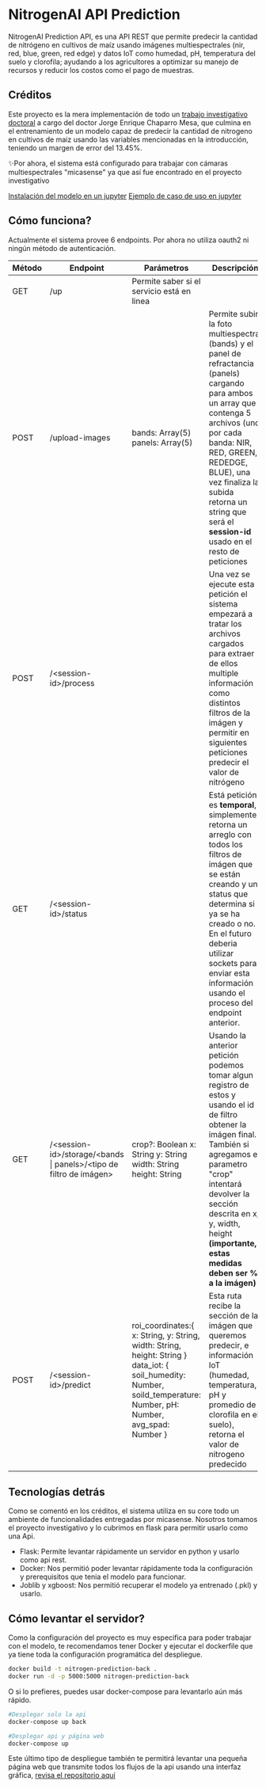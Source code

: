 # NitrogenAI API Prediction

NitrogenAI Prediction API, es una API REST que permite predecir la cantidad de nitrógeno en cultivos de maíz usando imágenes multiespectrales (nir, red, blue, green, red edge) y datos IoT como humedad, pH, temperatura del suelo y clorofila; ayudando a los agricultores a optimizar su manejo de recursos y reducir los costos como el pago de muestras.

## Créditos

Este proyecto es la mera implementación de todo un [trabajo investigativo doctoral](https://scholar.google.com/citations?view_op=view_citation&hl=es&user=fZyJzlgAAAAJ&citation_for_view=fZyJzlgAAAAJ:W7OEmFMy1HYC) a cargo del doctor Jorge Enrique Chaparro Mesa, que culmina en el entrenamiento de un modelo capaz de predecir la cantidad de nitrogeno en cultivos de maiz usando las variables mencionadas en la introducción, teniendo un margen de error del 13.45%.

✨Por ahora, el sistema está configurado para trabajar con cámaras multiespectrales "micasense" ya que así fue encontrado en el proyecto investigativo

[Instalación del modelo en un jupyter](/doc/setup.ipynb)
[Ejemplo de caso de uso en jupyter](/doc/setup.ipynb)

## Cómo funciona?

Actualmente el sistema provee 6 endpoints. Por ahora no utiliza oauth2 ni ningún método de autenticación.

| Método | Endpoint                                                            | Parámetros                                                                                                                                                                 | Descripción                                                                                                                                                                                                                                                                                         |
| ------ | ------------------------------------------------------------------- | -------------------------------------------------------------------------------------------------------------------------------------------------------------------------- | --------------------------------------------------------------------------------------------------------------------------------------------------------------------------------------------------------------------------------------------------------------------------------------------------- |
| GET    | /up                                                                 | Permite saber si el servicio está en linea                                                                                                                                 |
| POST   | /upload-images                                                      | bands: Array<File>(5) panels: Array<File>(5)                                                                                                                               | Permite subir la foto multiespectral (bands) y el panel de refractancia (panels) cargando para ambos un array que contenga 5 archivos (uno por cada banda: NIR, RED, GREEN, REDEDGE, BLUE), una vez finaliza la subida retorna un string que será el **session-id** usado en el resto de peticiones |
| POST   | /\<session-id>/process                                              |                                                                                                                                                                            | Una vez se ejecute esta petición el sistema empezará a tratar los archivos cargados para extraer de ellos multiple información como distintos filtros de la imágen y permitir en siguientes peticiones predecir el valor de nitrógeno                                                               |
| GET    | /\<session-id>/status                                               |                                                                                                                                                                            | Está petición es **temporal**, simplemente retorna un arreglo con todos los filtros de imágen que se están creando y un status que determina si ya se ha creado o no. En el futuro deberia utilizar sockets para enviar esta información usando el proceso del endpoint anterior.                   |
| GET    | /\<session-id>/storage/<bands \| panels>/<tipo de filtro de imágen> | crop?: Boolean x: String y: String width: String height: String                                                                                                            | Usando la anterior petición podemos tomar algun registro de estos y usando el id de filtro obtener la imágen final. También si agregamos el parametro "crop" intentará devolver la sección descrita en x, y, width, height **(importante, estas medidas deben ser % a la imágen)**                  |
| POST   | /\<session-id>/predict                                              | roi_coordinates:{ x: String, y: String, width: String, height: String } <br/> data_iot: { soil_humedity: Number, soild_temperature: Number, pH: Number, avg_spad: Number } | Esta ruta recibe la sección de la imágen que queremos predecir, e información IoT (humedad, temperatura, pH y promedio de clorofila en el suelo), retorna el valor de nitrogeno predecido                                                                                                           |

## Tecnologías detrás

Como se comentó en los créditos, el sistema utiliza en su core todo un ambiente de funcionalidades entregadas por micasense. Nosotros tomamos el proyecto investigativo y lo cubrimos en flask para permitir usarlo como una Api.

- Flask: Permite levantar rápidamente un servidor en python y usarlo como api rest.
- Docker: Nos permitió poder levantar rápidamente toda la configuración y prerequisitos que tenia el modelo para funcionar.
- Joblib y xgboost: Nos permitió recuperar el modelo ya entrenado (.pkl) y usarlo.

## Cómo levantar el servidor?

Como la configuración del proyecto es muy especifica para poder trabajar con el modelo, te recomendamos tener Docker y ejecutar el dockerfile que ya tiene toda la configuración programática del despliegue.

```sh
docker build -t nitrogen-prediction-back .
docker run -d -p 5000:5000 nitrogen-prediction-back
```

O si lo prefieres, puedes usar docker-compose para levantarlo aún más rápido.

```sh
#Desplegar solo la api
docker-compose up back

#Desplegar api y página web
docker-compose up
```

Este último tipo de despliegue también te permitirá levantar una pequeña página web que transmite todos los flujos de la api usando una interfaz gráfica, [revisa el repositorio aquí](https://github.com/rdzPedraos/NitrogenPrediction-front)
